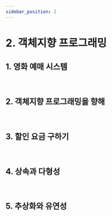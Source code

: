 ```yaml
---
sidebar_position: 2
---
```


# 2. 객체지향 프로그래밍

## 1. 영화 예매 시스템

<br/>

## 2. 객체지향 프로그래밍을 향해

<br/>

## 3. 할인 요금 구하기

<br/>

## 4. 상속과 다형성

<br/>

## 5. 추상화와 유연성